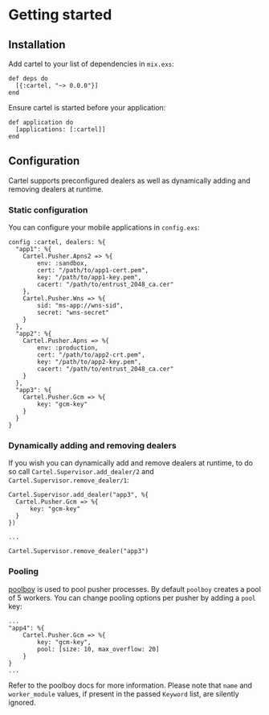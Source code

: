 # Getting started

## Installation

Add cartel to your list of dependencies in `mix.exs`:

    def deps do
      [{:cartel, "~> 0.0.0"}]
    end

Ensure cartel is started before your application:

    def application do
      [applications: [:cartel]]
    end

## Configuration

Cartel supports preconfigured dealers as well as dynamically adding and removing
dealers at runtime.

### Static configuration ###

You can configure your mobile applications in `config.exs`:

    config :cartel, dealers: %{
      "app1": %{
        Cartel.Pusher.Apns2 => %{
            env: :sandbox,
            cert: "/path/to/app1-cert.pem",
            key: "/path/to/app1-key.pem",
            cacert: "/path/to/entrust_2048_ca.cer"
        },
        Cartel.Pusher.Wns => %{
            sid: "ms-app://wns-sid",
            secret: "wns-secret"
        }
      },
      "app2": %{
        Cartel.Pusher.Apns => %{
            env: :production,
            cert: "/path/to/app2-crt.pem",
            key: "/path/to/app2-key.pem",
            cacert: "/path/to/entrust_2048_ca.cer"
        }
      },
      "app3": %{
        Cartel.Pusher.Gcm => %{
            key: "gcm-key"
        }
      }
    }

### Dynamically adding and removing dealers ###

If you wish you can dynamically add and remove dealers at runtime, to do so call
`Cartel.Supervisor.add_dealer/2` and `Cartel.Supervisor.remove_dealer/1`:

    Cartel.Supervisor.add_dealer("app3", %{
      Cartel.Pusher.Gcm => %{
          key: "gcm-key"
      }
    })

    ...

    Cartel.Supervisor.remove_dealer("app3")


### Pooling ###

[poolboy](https://github.com/devinus/poolboy) is used to pool pusher processes.
By default `poolboy` creates a pool of 5 workers. You can change pooling options
per pusher by adding a `pool` key:

    ...
    "app4": %{
        Cartel.Pusher.Gcm => %{
            key: "gcm-key",
            pool: [size: 10, max_overflow: 20]
        }
    }
    ...

Refer to the poolboy docs for more information.
Please note that `name` and `worker_module` values, if present in the passed
`Keyword` list, are silently ignored.
